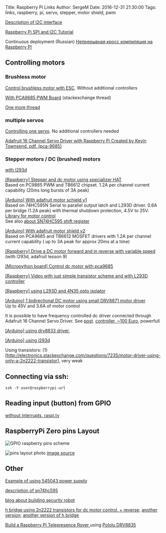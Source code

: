 Title: Raspberry Pi Links
Author: SergeM
Date: 2016-12-31 21:30:00
Tags: links, raspberry, pi, servo, stepper, motor shield, pwm


[Description of I2C interface](https://learn.sparkfun.com/tutorials/i2c)

[Raspberry Pi SPI and I2C Tutorial ](https://learn.sparkfun.com/tutorials/raspberry-pi-spi-and-i2c-tutorial)


Continuous deployment (Russian)
[Непрерывная кросс компиляция на Raspberry PI](https://m.habrahabr.ru/post/318840/)

## Controlling motors

### Brushless motor

[Control brushless motor with ESC](https://solenerotech1.wordpress.com/2013/09/09/tutorialhow-to-control-a-brushless-motor-with-raspberry-pi/). Without additional controllers

[With  PCA9685 PWM Board](http://raspberrypi.stackexchange.com/a/36317) (stackexchange thread)

[One more thread](https://www.raspberrypi.org/forums/viewtopic.php?t=46732)

### multiple servos 
[Controlling one servo](http://razzpisampler.oreilly.com/ch05.html). No additional controllers needed

[Adafruit 16 Channel Servo Driver with Raspberry Pi
Created by Kevin Townsend. pdf. (pca-9685)](https://cdn-learn.adafruit.com/downloads/pdf/adafruit-16-channel-servo-driver-with-raspberry-pi.pdf)

### Stepper motors / DC (brushed) motors
[with l293d](https://learn.adafruit.com/adafruits-raspberry-pi-lesson-10-stepper-motors?view=all)

[[Raspberry] Stepper and dc motor using specializer HAT](https://learn.adafruit.com/adafruit-dc-and-stepper-motor-hat-for-raspberry-pi?view=all)  
Based on PC9865 PWM and TB6612 chipset. 1.2A per channel current capability (20ms long bursts of 3A peak)


[[Arduino] With adafruit motor schield v1](https://learn.adafruit.com/adafruit-motor-shield?view=all)  
Based on 74HC595N Serial to parallel output latch and L293D driver. 0.6A per bridge (1.2A peak) with thermal shutdown protection, 4.5V to 25V.  
[Library for motor control](https://github.com/adafruit/Adafruit-Motor-Shield-library)    
See also [about SN74HC595 shift register](/sn74hc595-shift-register.html)



[[Arduino] With adafruit motor shield v2](https://learn.adafruit.com/adafruit-motor-shield-v2-for-arduino?view=all)  
Based on PCA9685 and TB6612 MOSFET drivers with 1.2A per channel current capability ( up to 3A peak for approx 20ms at a time)

[[Raspberry] Drive a DC motor forward and in reverse with variable speed](https://learn.adafruit.com/adafruit-raspberry-pi-lesson-9-controlling-a-dc-motor?view=all) (with l293d, adafruit lesson 9)

[[Micropython board] Control  dc motor with pca9685](https://learn.adafruit.com/micropython-hardware-pca9685-dc-motor-and-stepper-driver?view=all) 

[[Raspberry] Video with just simple transistor scheme and with L293D controller](https://www.youtube.com/watch?v=W7cV9_W12sM)

[[Raspberry] using L293D and 4N35 opto isolator](https://medium.com/@seyoum14/using-a-dc-motor-to-run-a-propeller-with-raspberry-pi-e5a570864e6f#.q7qutomrv)

[[Arduino] 1 bidirectional DC motor using small DRV8871 motor driver](https://learn.adafruit.com/adafruit-drv8871-brushed-dc-motor-driver-breakout?view=all)   
Up to 45V and 3.6A of motor control

It is possible to have frequency controlled dc driver connected through Adafruit 16 Channel Servo Driver. 
See [post](https://www.raspberrypi.org/forums/viewtopic.php?t=12067&p=161140). [controller, ~100 Euro](http://www.robotshop.com/en/sabertooth-dual-regenerative-motor-driver.html), powerfull

[[Arduino] using drv8833 driver](https://ulrichbuschbaum.wordpress.com/2014/10/28/using-the-drv8833-motor-driver/), 

[[Arduino] using l293d](https://ulrichbuschbaum.wordpress.com/2014/09/17/the-l293d-motor-driver-and-makeblock/)


Using transistors: (1)[http://electronics.stackexchange.com/questions/7235/motor-driver-using-only-a-2n2222-transistor], very weak

## Connecting via ssh:
```
ssh -Y user@raspberrypi-url
```


## Reading input (button) from GPIO
[without interrupts, raspi.tv](http://raspi.tv/2013/rpi-gpio-basics-4-setting-up-rpi-gpio-numbering-systems-and-inputs)

## RaspberryPi Zero pins Layout
![GPIO raspberry pins scheme]({filename}/2016/12/gpio.png)

![pins layout photo]({filename}/2016/12/gpio-raspberry-zero.png) [image source](http://pi4j.com/pins/model-zero-rev1.html)

## Other
[Example of using 545043 power supply](https://www.sunfounder.com/learn/Super_Kit_V2_for_RaspberryPi/lesson-7-how-to-drive-a-dc-motor-super-kit-for-raspberrypi.html)

[description of sn74hc595](http://www.ti.com/lit/ds/symlink/sn74hc595.pdf)

[blog about building security robot](https://seregus.wordpress.com/)

[h bridge using 2n2222 transistors for dc motor control. + reverse](http://www.instructables.com/id/H-Bridge-on-a-Breadboard/?ALLSTEPS); [another version](http://electronics.stackexchange.com/questions/7235/motor-driver-using-only-a-2n2222-transistor);
[another version of h bridge](http://www.electronicsteacher.com/robotics/robotics-tutorial/advanced-robotics/controlling-dc-motors.php)

[Build a Raspberry Pi Telepresence Rover ](http://www.bot-thoughts.com/2013/04/raspberry-pi-telepresence-rover.html) using [Pololu DRV8835](/motor-dirvers-controllers.html)